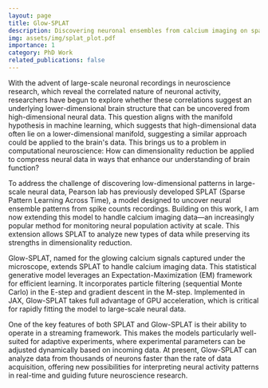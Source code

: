 ```yaml
---
layout: page
title: Glow-SPLAT
description: Discovering neuronal ensembles from calcium imaging on sparse neural population dynamics
img: assets/img/splat_plot.pdf
importance: 1
category: PhD Work
related_publications: false
---
```


With the advent of large-scale neuronal recordings in neuroscience research, which reveal the correlated nature of neuronal activity, researchers have begun to explore whether these correlations suggest an underlying lower-dimensional brain structure that can be uncovered from high-dimensional neural data. This question aligns with the manifold hypothesis in machine learning, which suggests that high-dimensional data often lie on a lower-dimensional manifold, suggesting a similar approach could be applied to the brain's data. This brings us to a problem in computational neuroscience: How can dimensionality reduction be applied to compress neural data in ways that enhance our understanding of brain function?

To address the challenge of discovering low-dimensional patterns in large-scale neural data, Pearson lab has previously developed SPLAT (Sparse Pattern Learning Across Time), a model designed to uncover neural ensemble patterns from spike counts recordings. Building on this work, I am now extending this model to handle calcium imaging data—an increasingly popular method for monitoring neural population activity at scale. This extension allows SPLAT to analyze new types of data while preserving its strengths in dimensionality reduction.

Glow-SPLAT, named for the glowing calcium signals captured under the microscope, extends SPLAT to handle calcium imaging data. This statistical generative model leverages an Expectation-Maximization (EM) framework for efficient learning. It incorporates particle filtering (sequential Monte Carlo) in the E-step and gradient descent in the M-step. Implemented in JAX, Glow-SPLAT takes full advantage of GPU acceleration, which is critical for rapidly fitting the model to large-scale neural data.

One of the key features of both SPLAT and Glow-SPLAT is their ability to operate in a streaming framework. This makes the models particularly well-suited for adaptive experiments, where experimental parameters can be adjusted dynamically based on incoming data. At present, Glow-SPLAT can analyze data from thousands of neurons faster than the rate of data acquisition, offering new possibilities for interpreting neural activity patterns in real-time and guiding future neuroscience research.

